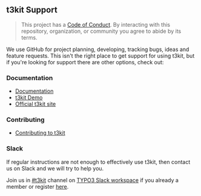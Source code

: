 ## t3kit Support

> This project has a [Code of Conduct](CODE_OF_CONDUCT.md).
> By interacting with this repository, organization, or community you agree to
> abide by its terms.

We use GitHub for project planning, developing, tracking bugs, ideas and feature requests.
This isn't the right place to get support for using t3kit, but if you're looking for support there are other options, check out:

### Documentation
 * [Documentation]()
 * [t3kit Demo]()
 * [Official t3kit site]()

### Contributing
 * [Contributing to t3kit](CONTRIBUTING.md)

### Slack

If regular instructions are not enough to effectively use t3kit, then contact us on Slack and we will try to help you.

Join us in [#t3kit](https://typo3.slack.com/messages/C1QSXGMSR) channel on [TYPO3 Slack workspace](https://typo3.slack.com) if you already a member or register [here](https://my.typo3.org/about-mytypo3org/slack).
